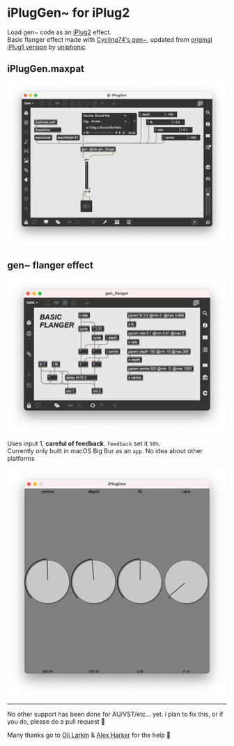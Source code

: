 # iPlugGen~ for iPlug2

Load gen~ code as an [iPlug2](https://github.com/iPlug2/iPlug2) effect.<br>Basic flanger effect made with [Cycling74's gen~](https://docs.cycling74.com/max8/vignettes/gen_topic), updated from [original iPlug1 version](https://github.com/uniphonic/IPlugGen) by [uniphonic](https://github.com/uniphonic/IPlugGen)

## iPlugGen.maxpat
![gen~](/image/iPlugGen_max.webp)

## gen~ flanger effect
![gen~](/image/iPlugGen_max_flanger.webp)

Uses input 1, **careful of feedback**. `feedback` set it `50%`.<br>Currently only built in macOS Big Bur as an `app`. No idea about other platforms

![macOS app](/image/iPlugGen_app.webp)

---

No other support has been done for AU/VST/etc... yet. i plan to fix this, or if you do, please do a pull request 🤘

Many thanks go to [Oli Larkin](https://github.com/olilarkin) & [Alex Harker](https://github.com/AlexHarker) for the help 🖤